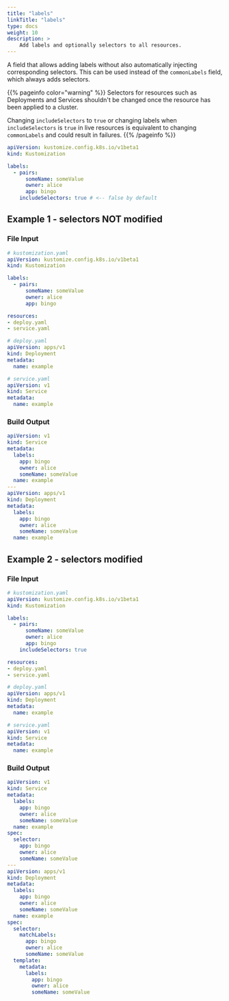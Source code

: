```yaml
---
title: "labels"
linkTitle: "labels"
type: docs
weight: 10
description: >
    Add labels and optionally selectors to all resources.
---
```


A field that allows adding labels without also automatically injecting corresponding selectors.
This can be used instead of the `commonLabels` field, which always adds selectors.

{{% pageinfo color="warning" %}}
Selectors for resources such as Deployments and Services shouldn't be changed once the
resource has been applied to a cluster.

Changing `includeSelectors` to `true` or changing labels when `includeSelectors` is `true` in live resources
is equivalent to changing `commonLabels` and could result in failures.
{{% /pageinfo %}}

```yaml
apiVersion: kustomize.config.k8s.io/v1beta1
kind: Kustomization

labels:
  - pairs:
      someName: someValue
      owner: alice
      app: bingo
    includeSelectors: true # <-- false by default
```

## Example 1 - selectors NOT modified

### File Input

```yaml
# kustomization.yaml
apiVersion: kustomize.config.k8s.io/v1beta1
kind: Kustomization

labels:
  - pairs:
      someName: someValue
      owner: alice
      app: bingo

resources:
- deploy.yaml
- service.yaml
```

```yaml
# deploy.yaml
apiVersion: apps/v1
kind: Deployment
metadata:
  name: example
```

```yaml
# service.yaml
apiVersion: v1
kind: Service
metadata:
  name: example
```

### Build Output

```yaml
apiVersion: v1
kind: Service
metadata:
  labels:
    app: bingo
    owner: alice
    someName: someValue
  name: example
---
apiVersion: apps/v1
kind: Deployment
metadata:
  labels:
    app: bingo
    owner: alice
    someName: someValue
  name: example
```


## Example 2 - selectors modified

### File Input

```yaml
# kustomization.yaml
apiVersion: kustomize.config.k8s.io/v1beta1
kind: Kustomization

labels:
  - pairs:
      someName: someValue
      owner: alice
      app: bingo
    includeSelectors: true 

resources:
- deploy.yaml
- service.yaml
```

```yaml
# deploy.yaml
apiVersion: apps/v1
kind: Deployment
metadata:
  name: example
```

```yaml
# service.yaml
apiVersion: v1
kind: Service
metadata:
  name: example
```

### Build Output

```yaml
apiVersion: v1
kind: Service
metadata:
  labels:
    app: bingo
    owner: alice
    someName: someValue
  name: example
spec:
  selector:
    app: bingo
    owner: alice
    someName: someValue
---
apiVersion: apps/v1
kind: Deployment
metadata:
  labels:
    app: bingo
    owner: alice
    someName: someValue
  name: example
spec:
  selector:
    matchLabels:
      app: bingo
      owner: alice
      someName: someValue
  template:
    metadata:
      labels:
        app: bingo
        owner: alice
        someName: someValue
```
